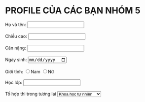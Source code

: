 <h1> PROFILE CỦA CÁC BẠN NHÓM 5 </h1>
<form>
<label for="hoten">Họ và tên: </label>
<input type="text" id="hoten">
<br><br>
<label for="chieucao">Chiều cao: </label>
<input type="text" id="chieucao">
<br><br>
<label for="cannang">Cân nặng: </label>
<input type="text" id="cannang">
<br><br>
<label for="ngaysinh">Ngày sinh: </label>
<input type="date" id="ngaysinh">
<br><br>
<label>Giới tính: </label>
<input type="radio" id="gioitinh1" name="gioitinh" value="nam">Nam
<input type="radio" id="gioitinh2" name="gioitinh" value="nu">Nữ
<br><br>
<label for="lophoc">Học lớp: </label>
<input type="text" id="lophoc">
<br><br>
<label for="tohop">Tổ hợp thi trong tương lai<label>
<select id="tohop" name="tohop">
<option value="khtn">Khoa học tự nhiên</option>
<option value="lsdl">Lịch sử địa lí</option>
<option value="thcn">Tin học công nghệ</option>
<option value="ttnt">Thể thao nghệ thuật</option>
</select>
</form>
